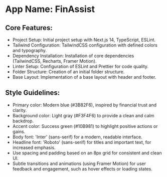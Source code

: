 # **App Name**: FinAssist

## Core Features:

- Project Setup: Initial project setup with Next.js 14, TypeScript, ESLint.
- Tailwind Configuration: TailwindCSS configuration with defined colors and typography.
- Dependency Installation: Installation of core dependencies (TailwindCSS, Recharts, Framer Motion).
- Linter Setup: Configuration of ESLint and Prettier for code quality.
- Folder Structure: Creation of an initial folder structure.
- Base Layout: Implementation of a base layout with header and footer.

## Style Guidelines:

- Primary color: Modern blue (#3B82F6), inspired by financial trust and clarity.
- Background color: Light gray (#F3F4F6) to provide a clean and calm backdrop.
- Accent color: Success green (#10B981) to highlight positive actions or gains.
- Body font: 'Inter' (sans-serif) for a modern, readable interface.
- Headline font: 'Roboto' (sans-serif) for titles and important text, for increased emphasis.
- Use spacing and padding based on an 8px grid for consistent and clean UI.
- Subtle transitions and animations (using Framer Motion) for user feedback and engagement, such as hover effects or loading states.